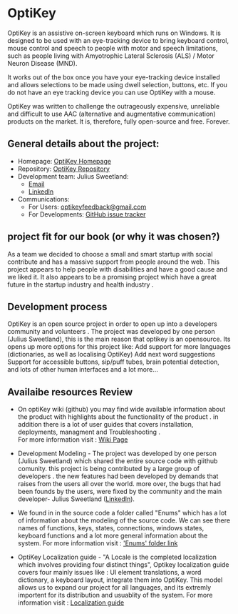 


# OptiKey

OptiKey is an assistive on-screen keyboard which runs on Windows. It is designed to be used with an eye-tracking device to bring keyboard control, mouse control and speech to people with motor and speech limitations, such as people living with Amyotrophic Lateral Sclerosis (ALS) / Motor Neuron Disease (MND).

It works out of the box once you have your eye-tracking device installed and allows selections to be made using dwell selection, buttons, etc. If you do not have an eye tracking device you can use OptiKey with a mouse.

OptiKey was written to challenge the outrageously expensive, unreliable and difficult to use AAC (alternative and augmentative communication) products on the market. It is, therefore, fully open-source and free. Forever.

## General details about the project: 
* Homepage: [OptiKey Homepage](https://github.com/OptiKey/OptiKey/wiki)
* Repository: [OptiKey Repository](https://github.com/OptiKey/OptiKey)
* Development team: Julius Sweetland: 
  * [Email](mailto:optikeyfeedback@gmail.com)
  * [LinkedIn](https://uk.linkedin.com/in/julius-sweetland-73697756)
* Communications:
  * For Users: [optikeyfeedback@gmail.com](mailto:optikeyfeedback@gmail.com)
  * For Developments: [GitHub issue tracker](https://github.com/JuliusSweetland/OptiKey/issues)

## project fit for our book (or why it was chosen?) 
As a team we decided to choose a small and smart startup with social contribute and has a massive support from people around the web. This project appears to help people with disabilities and have a good cause and we liked it.
It also appears to be a promising project which have a great future in the startup industry and health industry .

## Development process
OptiKey is an open source project in order to open up into a developers community and volunteers . 
The project was developed by one person (Julius Sweetland), this is the main reason that optikey is an opensource.
Its opens up more options for this project like:
Add support for more languages (dictionaries, as well as localising OptiKey)
Add next word suggestions
Support for accessible buttons, sip/puff tubes, brain potential detection, and lots of other human interfaces
and a lot more...


## Availaibe resources  Review
* On optiKey wiki (github) you may find wide available information about the product with highlights about the functionality of the     product . in addition there is a lot of user guides that covers installation, deployments, managment and Troubleshooting .  
  For more information visit : [Wiki Page](https://github.com/OptiKey/OptiKey/wiki)

* Development Modeling - The project was developed by one person (Julius Sweetland) which shared the entire source code with giithub comunity. this project is being contributed by a large group of developers . the new features had been developed by demands that raises from the users all over the world. more over, the bugs that had been founds by the users, were fixed by the community and the main developer- Julius Sweetland ([LinkedIn](https://uk.linkedin.com/in/julius-sweetland-73697756)).

* We found in in the source code a folder called "Enums" which has a lot of information about the modeling of the source code. We can see there names of functions, keys, states, connections, windows states, keyboard functions and a lot more general information about the system.
For more information visit : ['Enums' folder link](https://github.com/OptiKey/OptiKey/tree/master/src/JuliusSweetland.OptiKey/Enums)

* OptiKey Localization  guide - "A Locale is the completed localization which involves providing four distinct things",  Optikey localization guide covers four mainly issues like : UI element translations, a word dictionary, a keyboard layout, integrate them into OptiKey. 
This model allows us to expand our project for all languages, and its extremly importent for its distribution and usuablity of the system.
For more information visit : [Localization guide](https://github.com/OptiKey/OptiKey/blob/master/docs/Localize.md)
   
  


